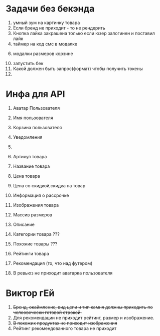 # Задачи без бекэнда

1. умный зум на картинку товара
2. Если бренд не приходит - то не рендерить
3. Кнопка лайка закрашена только если юзер залогинен и поставил лайк
4. таймер на код смс в модалке
<!-- 5. в баскете конпка красаная при каунт больше 0 -->
6. модалки размеров корзине
<!-- 7. --стики сайдбар в профиле-- -->
<!-- 8. навигация в профиле по сайдбару -->
<!-- 9. смена аватарки -->
10. запустить бек
11. Какой должен быть запрос(формат) чтобы получить токены
12. 




# Инфа для  API

1. Аватар Пользователя
2. Имя пользователя
3. Корзина пользователя
4. Уведомления
5. 

1. Артикул товара
2. Название товара
3. Цена товара
4. Цена со скидкой,cкидка на товар
5. Информация о рассрочке 
6. Изображения товара
7. Массив размеров
8. Описание
9. Категории товара ???
10. Похожие товары ???
11. Рейтинги товара
12. Рекомендация (то, что над футером)

13. В ревьюз не приходит аватарка пользователя



# Виктор гЕй
1. ~~Бренд, окаймление, вид цепи и тип камня должны приходить по челоовечески готовой строкой.~~
2. Для рекомендации не приходит рейтинг, размер и изображение.
3. ~~В похожих продуктах не приходит изображения~~
4. Рейтинг рекомендованного товара не приходит
